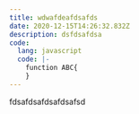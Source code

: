 ```yaml
---
title: wdwafdeafdsafds
date: 2020-12-15T14:26:32.832Z
description: dsfdsafdsa
code:
  lang: javascript
  code: |-
    function ABC{
    }
---
```

fdsafdsafdsafdsafsd